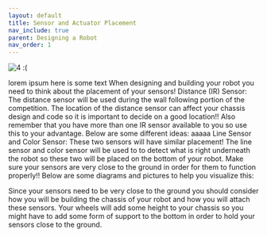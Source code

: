 ```yaml
---
layout: default
title: Sensor and Actuator Placement
nav_include: true
parent: Designing a Robot
nav_order: 1
---
```


<img src="{{ '/_assets/images/picture.png' | prepend: site.baseurl }}" alt="4 :(">

<!-- <img src="
petition to change this section's title to "Component Placement" -->

lorem ipsum here is some text
When designing and building your robot you need to think about the placement of your sensors!
Distance (IR) Sensor:
The distance sensor will be used during the wall following portion of the competition. The location of the distance sensor can affect your chassis design and code so it is important to decide on a good location!! Also remember that you have more than one IR sensor available to you so use this to your advantage. Below are some different ideas:
aaaaa
Line Sensor and Color Sensor:
These two sensors will have similar placement! The line sensor and color sensor will be used to to detect what is right underneath the robot so these two will be placed on the bottom of your robot. Make sure your sensors are very close to the ground in order for them to function properly!! Below are some diagrams and pictures to help you visualize this:

Since your sensors need to be very close to the ground you should consider how you will be building the chassis of your robot and how you will attach these sensors. Your wheels will add some height to your chassis so you might have to add some form of support to the bottom in order to hold your sensors close to the ground.
